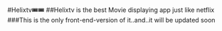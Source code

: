 #Helixtv🎟🎟
##Helixtv is the best Movie displaying app just like netflix
###This is the only front-end-version of it..and..it will be updated soon

